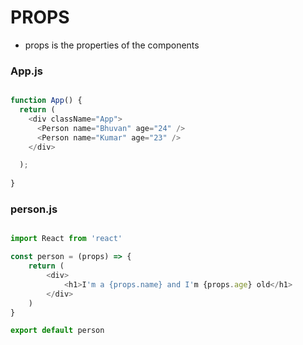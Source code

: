 # PROPS

- props is the properties of the components

### App.js

```javascript

function App() {
  return (
    <div className="App">
      <Person name="Bhuvan" age="24" />
      <Person name="Kumar" age="23" />
    </div>

  );
  
}

```

### person.js

```javascript

import React from 'react'

const person = (props) => {
    return (
        <div>
            <h1>I'm a {props.name} and I'm {props.age} old</h1>
        </div>
    )
}

export default person

```